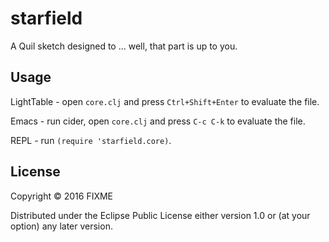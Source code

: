 # starfield

A Quil sketch designed to ... well, that part is up to you.

## Usage

LightTable - open `core.clj` and press `Ctrl+Shift+Enter` to evaluate the file.

Emacs - run cider, open `core.clj` and press `C-c C-k` to evaluate the file.

REPL - run `(require 'starfield.core)`.

## License

Copyright © 2016 FIXME

Distributed under the Eclipse Public License either version 1.0 or (at
your option) any later version.

